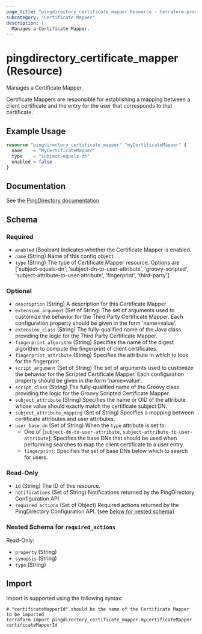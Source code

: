 ```yaml
---
page_title: "pingdirectory_certificate_mapper Resource - terraform-provider-pingdirectory"
subcategory: "Certificate Mapper"
description: |-
  Manages a Certificate Mapper.
---
```


# pingdirectory_certificate_mapper (Resource)

Manages a Certificate Mapper.

Certificate Mappers are responsible for establishing a mapping between a client certificate and the entry for the user that corresponds to that certificate.

## Example Usage

```terraform
resource "pingdirectory_certificate_mapper" "myCertificateMapper" {
  name    = "MyCertificateMapper"
  type    = "subject-equals-dn"
  enabled = false
}
```

## Documentation
See the [PingDirectory documentation](https://docs.pingidentity.com/r/en-us/pingdirectory-93/pd_sec_certificate_mapping)

<!-- schema generated by tfplugindocs -->
## Schema

### Required

- `enabled` (Boolean) Indicates whether the Certificate Mapper is enabled.
- `name` (String) Name of this config object.
- `type` (String) The type of Certificate Mapper resource. Options are ['subject-equals-dn', 'subject-dn-to-user-attribute', 'groovy-scripted', 'subject-attribute-to-user-attribute', 'fingerprint', 'third-party']

### Optional

- `description` (String) A description for this Certificate Mapper
- `extension_argument` (Set of String) The set of arguments used to customize the behavior for the Third Party Certificate Mapper. Each configuration property should be given in the form 'name=value'.
- `extension_class` (String) The fully-qualified name of the Java class providing the logic for the Third Party Certificate Mapper.
- `fingerprint_algorithm` (String) Specifies the name of the digest algorithm to compute the fingerprint of client certificates.
- `fingerprint_attribute` (String) Specifies the attribute in which to look for the fingerprint.
- `script_argument` (Set of String) The set of arguments used to customize the behavior for the Scripted Certificate Mapper. Each configuration property should be given in the form 'name=value'.
- `script_class` (String) The fully-qualified name of the Groovy class providing the logic for the Groovy Scripted Certificate Mapper.
- `subject_attribute` (String) Specifies the name or OID of the attribute whose value should exactly match the certificate subject DN.
- `subject_attribute_mapping` (Set of String) Specifies a mapping between certificate attributes and user attributes.
- `user_base_dn` (Set of String) When the `type` attribute is set to:
  - One of [`subject-dn-to-user-attribute`, `subject-attribute-to-user-attribute`]: Specifies the base DNs that should be used when performing searches to map the client certificate to a user entry.
  - `fingerprint`: Specifies the set of base DNs below which to search for users.

### Read-Only

- `id` (String) The ID of this resource.
- `notifications` (Set of String) Notifications returned by the PingDirectory Configuration API.
- `required_actions` (Set of Object) Required actions returned by the PingDirectory Configuration API. (see [below for nested schema](#nestedatt--required_actions))

<a id="nestedatt--required_actions"></a>
### Nested Schema for `required_actions`

Read-Only:

- `property` (String)
- `synopsis` (String)
- `type` (String)

## Import

Import is supported using the following syntax:

```shell
# "certificateMapperId" should be the name of the Certificate Mapper to be imported
terraform import pingdirectory_certificate_mapper.myCertificateMapper certificateMapperId
```

